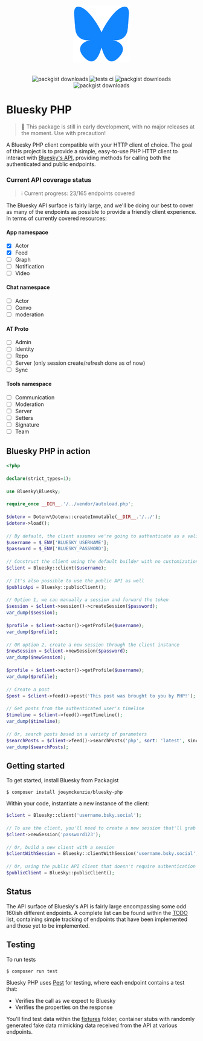 <div align="center" style="padding-top: 2rem;">
    <img src="images/bluesky_logo.svg" height="150" width="150" alt="logo"/>
    <div style="display: inline-block; padding-top: 2rem">
        <img src="https://img.shields.io/packagist/v/joeymckenzie/bluesky-php.svg?style=flat-square" alt="packgist downloads" />
        <img src="https://img.shields.io/github/actions/workflow/status/joeymckenzie/bluesky-php/run-tests.yml?branch=main&label=tests&style=flat-square" alt="tests ci" />
        <img src="https://img.shields.io/github/actions/workflow/status/joeymckenzie/bluesky-php/fix-php-code-style-issues.yml?branch=main&label=code%20style&style=flat-square" alt="packgist downloads" />
        <img src="https://img.shields.io/packagist/dt/joeymckenzie/bluesky-php.svg?style=flat-square" alt="packgist downloads" />
    </div>
</div>

# Bluesky PHP

> 🚧 This package is still in early development, with no major releases at the moment. Use with precaution!

A Bluesky PHP client compatible with your HTTP client of choice. The goal of this project is to provide a simple,
easy-to-use PHP HTTP client to interact with [Bluesky's API](https://docs.bsky.app/), providing methods for calling
both the authenticated and public endpoints.

### Current API coverage status

> ℹ️ Current progress: 23/165 endpoints covered

The Bluesky API surface is fairly large, and we'll be doing our best to cover as many of the endpoints as possible
to provide a friendly client experience. In terms of currently covered resources:

#### App namespace

- [x] Actor
- [x] Feed
- [ ] Graph
- [ ] Notification
- [ ] Video

#### Chat namespace

- [ ] Actor
- [ ] Convo
- [ ] moderation

#### AT Proto

- [ ] Admin
- [ ] Identity
- [ ] Repo
- [ ] Server (only session create/refresh done as of now)
- [ ] Sync

#### Tools namespace

- [ ] Communication
- [ ] Moderation
- [ ] Server
- [ ] Setters
- [ ] Signature
- [ ] Team

## Bluesky PHP in action

```php
<?php

declare(strict_types=1);

use Bluesky\Bluesky;

require_once __DIR__.'/../vendor/autoload.php';

$dotenv = Dotenv\Dotenv::createImmutable(__DIR__.'/../');
$dotenv->load();

// By default, the client assumes we're going to authenticate as a valid user
$username = $_ENV['BLUESKY_USERNAME'];
$password = $_ENV['BLUESKY_PASSWORD'];

// Construct the client using the default builder with no customizations
$client = Bluesky::client($username);

// It's also possible to use the public API as well
$publicApi = Bluesky::publicClient();

// Option 1, we can manually a session and forward the token
$session = $client->session()->createSession($password);
var_dump($session);

$profile = $client->actor()->getProfile($username);
var_dump($profile);

// OR option 2, create a new session through the client instance
$newSession = $client->newSession($password);
var_dump($newSession);

$profile = $client->actor()->getProfile($username);
var_dump($profile);

// Create a post
$post = $client->feed()->post('This post was brought to you by PHP!');

// Get posts from the authenticated user's timeline
$timeline = $client->feed()->getTimeline();
var_dump($timeline);

// Or, search posts based on a variety of parameters
$searchPosts = $client->feed()->searchPosts('php', sort: 'latest', since: Carbon::yesterday());
var_dump($searchPosts);

```

## Getting started

To get started, install Bluesky from Packagist

```shell
$ composer install joeymckenzie/bluesky-php
```

Within your code, instantiate a new instance of the client:

```php
$client = Bluesky::client('username.bsky.social');

// To use the client, you'll need to create a new session that'll grab some JWTs for authentication
$client->newSession('password123');

// Or, build a new client with a session
$clientWithSession = Bluesky::clientWithSession('username.bsky.social', 'password123');

// Or, using the public API client that doesn't require authentication
$publicClient = Bluesky::publicClient(); 
```

## Status

The API surface of Bluesky's API is fairly large encompassing some odd 160ish different endpoints. A complete list can
be found within the [TODO](TODO.md) list, containing simple tracking of endpoints that have been implemented and those
yet to be implemented.

## Testing

To run tests

```shell
$ composer run test
```

Bluesky PHP uses [Pest](https://pestphp.com/) for testing, where each endpoint contains a test that:

- Verifies the call as we expect to Bluesky
- Verifies the properties on the response

You'll find test data within the [fixtures](tests/Fixtures) folder, container stubs with randomly generated
fake data mimicking data received from the API at various endpoints.

